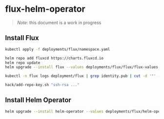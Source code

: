 # flux-helm-operator

> *Note*: this document is a work in progress

## Install Flux

```bash
kubectl apply -f deployments/flux/namespace.yaml

helm repo add fluxcd https://charts.fluxcd.io
helm repo update
helm upgrade --install flux --values deployments/flux/flux/flux-values.yaml --namespace flux fluxcd/flux

kubectl -n flux logs deployment/flux | grep identity.pub | cut -d '"' -f2

hack/add-repo-key.sh "ssh-rsa ..."
```

## Install Helm Operator

```bash
helm upgrade --install helm-operator --values deployments/flux/helm-operator/helm-operator-values.yaml --namespace flux fluxcd/helm-operator
```
